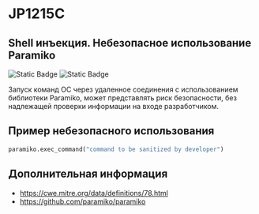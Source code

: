 # JP1215C
## Shell инъекция. Небезопасное использование Paramiko

![Static Badge](https://img.shields.io/badge/%D0%A1%D1%82%D0%B5%D0%BF%D0%B5%D0%BD%D1%8C%20%D0%BA%D1%80%D0%B8%D1%82%D0%B8%D1%87%D0%BD%D0%BE%D1%81%D1%82%D0%B8-%D1%81%D1%80%D0%B5%D0%B4%D0%BD%D1%8F%D1%8F-yellow?style=for-the-badge)
![Static Badge](https://img.shields.io/badge/%D0%94%D0%BE%D1%81%D1%82%D0%BE%D0%B2%D0%B5%D1%80%D0%BD%D0%BE%D1%81%D1%82%D1%8C%20%D0%BE%D0%BF%D1%80%D0%B5%D0%B4%D0%B5%D0%BB%D0%B5%D0%BD%D0%B8%D1%8F-%D1%81%D1%80%D0%B5%D0%B4%D0%BD%D1%8F%D1%8F-yellow?style=for-the-badge)

Запуск команд ОС через удаленное соединения с использованием библиотеки Paramiko, может представлять риск безопасности, без надлежащей проверки информации на входе разработчиком.  

## Пример небезопасного использования

```python linenums="1"
paramiko.exec_command("command to be sanitized by developer")
```

## Дополнительная информация

* <https://cwe.mitre.org/data/definitions/78.html>
* <https://github.com/paramiko/paramiko>
